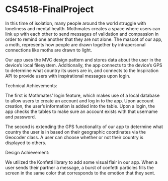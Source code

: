 # CS4518-FinalProject

In this time of isolation, many people around the world struggle with loneliness and mental health. Mothmates creates a space where users can link up with each other to send messages of validation and compassion in order to remind one another that they are not alone. The mascot of our app, a moth, represents how people are drawn together by intrapersonal connections like moths are drawn to light.

Our app uses the MVC design pattern and stores data about the user in the device’s local filesystem. Additionally, the app connects to the device’s GPS to determine what country its users are in, and connects to the Inspiration API to provide users with inspirational messages upon login. 

Technical Achievements: 

The first is Mothmates' login feature, which makes use of a local database to allow users to create an account and log in to the app. Upon account creation, the user’s information is added into the table. Upon a login, the app checks the tables to make sure an account exists with that username and password.

The second is extending the GPS functionality of our app to determine what country the user is in based on their geographic coordinates via the Geocoder class. A user can choose whether or not their country is displayed to others.

Design Achievement:

We utilized the Konfetti library to add some visual flair in our app. When a user sends their partner a message, a burst of confetti particles fills the screen in the same color that corresponds to the emotion that they sent. 
